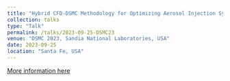 ```yaml
---
title: "Hybrid CFD-DSMC Methodology for Optimizing Aerosol Injection Systems Used for Single-Particle Diffractive Imaging"
collection: talks
type: "Talk"
permalink: /talks/2023-09-25-DSMC23
venue: "DSMC 2023, Sandia National Laboratories, USA"
date: 2023-09-25
location: "Santa Fe, USA"
---
```


[More information here](https://www.sandia.gov/dsmc/program-agenda/)
